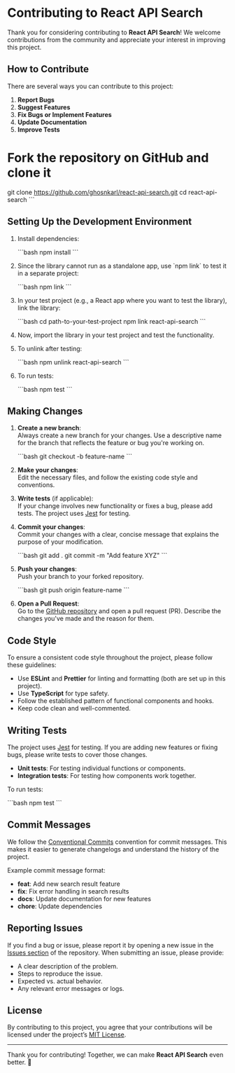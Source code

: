 # Contributing to React API Search

Thank you for considering contributing to **React API Search**! We welcome contributions from the community and appreciate your interest in improving this project.

## How to Contribute

There are several ways you can contribute to this project:

1. **Report Bugs**
2. **Suggest Features**
3. **Fix Bugs or Implement Features**
4. **Update Documentation**
5. **Improve Tests**

# Fork the repository on GitHub and clone it

git clone https://github.com/ghosnkarl/react-api-search.git
cd react-api-search
\`\`\`

## Setting Up the Development Environment

1. Install dependencies:

   \`\`\`bash
   npm install
   \`\`\`

2. Since the library cannot run as a standalone app, use \`npm link\` to test it in a separate project:

   \`\`\`bash
   npm link
   \`\`\`

3. In your test project (e.g., a React app where you want to test the library), link the library:

   \`\`\`bash
   cd path-to-your-test-project
   npm link react-api-search
   \`\`\`

4. Now, import the library in your test project and test the functionality.

5. To unlink after testing:

   \`\`\`bash
   npm unlink react-api-search
   \`\`\`

6. To run tests:

   \`\`\`bash
   npm test
   \`\`\`

## Making Changes

1. **Create a new branch**:  
   Always create a new branch for your changes. Use a descriptive name for the branch that reflects the feature or bug you're working on.

   \`\`\`bash
   git checkout -b feature-name
   \`\`\`

2. **Make your changes**:  
   Edit the necessary files, and follow the existing code style and conventions.

3. **Write tests** (if applicable):  
   If your change involves new functionality or fixes a bug, please add tests. The project uses [Jest](https://jestjs.io/) for testing.

4. **Commit your changes**:  
   Commit your changes with a clear, concise message that explains the purpose of your modification.

   \`\`\`bash
   git add .
   git commit -m "Add feature XYZ"
   \`\`\`

5. **Push your changes**:  
   Push your branch to your forked repository.

   \`\`\`bash
   git push origin feature-name
   \`\`\`

6. **Open a Pull Request**:  
   Go to the [GitHub repository](https://github.com/ghosnkarl/react-api-search) and open a pull request (PR). Describe the changes you've made and the reason for them.

## Code Style

To ensure a consistent code style throughout the project, please follow these guidelines:

- Use **ESLint** and **Prettier** for linting and formatting (both are set up in this project).
- Use **TypeScript** for type safety.
- Follow the established pattern of functional components and hooks.
- Keep code clean and well-commented.

## Writing Tests

The project uses [Jest](https://jestjs.io/) for testing. If you are adding new features or fixing bugs, please write tests to cover those changes.

- **Unit tests**: For testing individual functions or components.
- **Integration tests**: For testing how components work together.

To run tests:

\`\`\`bash
npm test
\`\`\`

## Commit Messages

We follow the [Conventional Commits](https://www.conventionalcommits.org/en/v1.0.0/) convention for commit messages. This makes it easier to generate changelogs and understand the history of the project.

Example commit message format:

- **feat**: Add new search result feature
- **fix**: Fix error handling in search results
- **docs**: Update documentation for new features
- **chore**: Update dependencies

## Reporting Issues

If you find a bug or issue, please report it by opening a new issue in the [Issues section](https://github.com/ghosnkarl/react-api-search/issues) of the repository. When submitting an issue, please provide:

- A clear description of the problem.
- Steps to reproduce the issue.
- Expected vs. actual behavior.
- Any relevant error messages or logs.

## License

By contributing to this project, you agree that your contributions will be licensed under the project’s [MIT License](LICENSE).

---

Thank you for contributing! Together, we can make **React API Search** even better. 🚀
